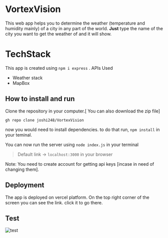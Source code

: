 # VortexVision
This web app helps you to determine the weather (temperature and humidity mainly) of a city in any part of the world.
**Just** type the name of the city you want to get the weather of and it will show.

# TechStack

This app is created using `npm i express` . 
APIs Used
 - Weather stack
 - MapBox

## How to install and run

Clone the repository in your computer.[ You can also download the zip file]

    gh repo clone joshi248/VortexVision
 now you would need to install dependencies. to do that run, `npm install` in your teminal.


You can now run the server using `node index.js` in your terminal
> Default link -> `localhost:3000` in your browser

Note: You need to create account for getting api keys [incase in need of changing them].

## Deployment
The app is deployed on vercel platform.
On the top right corner of the screen you can see the link. click it to go there.

## Test
![test](https://github.com/joshi248/VortexVision/assets/109964271/f6e81513-b173-4474-802f-b2ba1efc730e)


